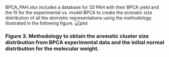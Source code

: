 BPCA_PAH.xlsx includes a database for 33 PAH with their BPCA yield and the fit for the experimental vs. model BPCA to create the aromatic size distribution of all the atomistic representations using the methodology illustrated in the following figure. 
![plot](Fig3.png)
### Figure 3. Methodology to obtain the aromatic cluster size distribution from BPCA experimental data and the initial normal distribution for the molecular weight. 

